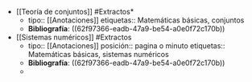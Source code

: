 - [[Teoría de conjuntos]] #Extractos*
	- tipo:: [[Anotaciones]]
	  etiquetas:: Matemáticas básicas, conjuntos
	- **Bibliografía**: ((62f97366-eadb-47a9-be54-a0e0f72c170b))
- [[Sistemas numéricos]] #Extractos
	- tipo:: [[Anotaciones]]
	  posición:: pagina o minuto
	  etiquetas:: Matemáticas básicas, sistemas numéricos
	- **Bibliografía**: ((62f97366-eadb-47a9-be54-a0e0f72c170b))
	-